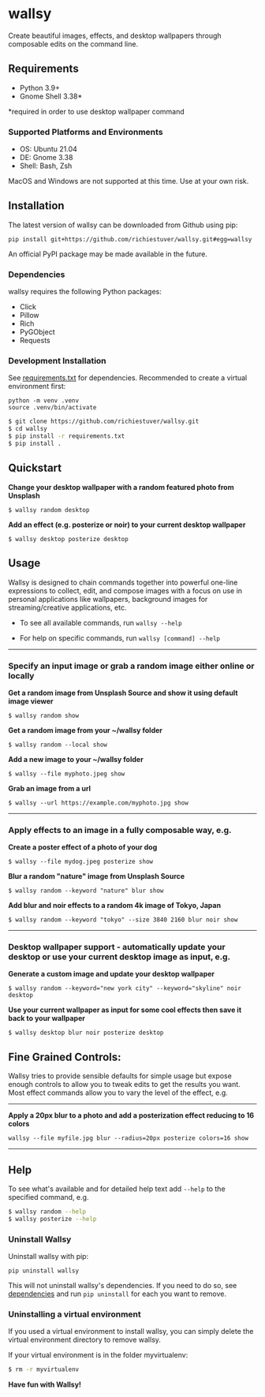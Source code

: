# wallsy

Create beautiful images, effects, and desktop wallpapers through composable edits on the command line.

## Requirements

- Python 3.9+
- Gnome Shell 3.38*

*required in order to use desktop wallpaper command

### Supported Platforms and Environments
- OS: Ubuntu 21.04
- DE: Gnome 3.38
- Shell: Bash, Zsh

MacOS and Windows are not supported at this time. Use at your own risk.

## Installation

The latest version of wallsy can be downloaded from Github using pip:
```
pip install git+https://github.com/richiestuver/wallsy.git#egg=wallsy
```

An official PyPI package may be made available in the future. 

### Dependencies

wallsy requires the following Python packages:
- Click
- Pillow
- Rich
- PyGObject 
- Requests

### Development Installation
See [requirements.txt](https://github.com/richiestuver/wallsy/blob/master/requirements.txt) for dependencies. Recommended to create a virtual environment first: 

```
python -m venv .venv
source .venv/bin/activate
``` 

```bash
$ git clone https://github.com/richiestuver/wallsy.git
$ cd wallsy
$ pip install -r requirements.txt
$ pip install .
```

## 
## Quickstart

**Change your desktop wallpaper with a random featured photo from Unsplash**
```
$ wallsy random desktop
```

**Add an effect (e.g. posterize or noir) to your current desktop wallpaper**
```
$ wallsy desktop posterize desktop
```


## Usage
Wallsy is designed to chain commands together into powerful one-line expressions to collect, edit, and compose images with a
focus on use in personal applications like wallpapers, background images for streaming/creative applications, etc.

- To see all available commands, run `wallsy --help`

- For help on specific commands, run `wallsy [command] --help`

---
### Specify an input image or grab a random image either online or locally

**Get a random image from Unsplash Source and show it using default image viewer**

```
$ wallsy random show
```

**Get a random image from your ~/wallsy folder**
```
$ wallsy random --local show
```

**Add a new image to your ~/wallsy folder**
```
$ wallsy --file myphoto.jpeg show
```

**Grab an image from a url**
```
$ wallsy --url https://example.com/myphoto.jpg show
```
---
### Apply effects to an image in a fully composable way, e.g.


**Create a poster effect of a photo of your dog**
```
$ wallsy --file mydog.jpeg posterize show
```

**Blur a random "nature" image from Unsplash Source**
```
$ wallsy random --keyword "nature" blur show
```

**Add blur and noir effects to a random 4k image of Tokyo, Japan**
```
$ wallsy random --keyword "tokyo" --size 3840 2160 blur noir show
```
---
### Desktop wallpaper support - automatically update your desktop or use your current desktop image as input, e.g.

**Generate a custom image and update your desktop wallpaper**
```
$ wallsy random --keyword="new york city" --keyword="skyline" noir desktop
```

**Use your current wallpaper as input for some cool effects then save it back to your wallpaper**
```
$ wallsy desktop blur noir posterize desktop
```

## Fine Grained Controls:
Wallsy tries to provide sensible defaults for simple usage but expose enough controls
to allow you to tweak edits to get the results you want. Most effect commands allow
you to vary the level of the effect, e.g.

---
**Apply a 20px blur to a photo and add a posterization effect reducing to 16 colors**
```
wallsy --file myfile.jpg blur --radius=20px posterize colors=16 show
```
---
## Help


To see what's available and for detailed help text add `--help` to the specified command, e.g.
```bash
$ wallsy random --help
$ wallsy posterize --help
```

### Uninstall Wallsy

Uninstall wallsy with pip:

```
pip uninstall wallsy
```

This will not uninstall wallsy's dependencies. If you need to do so, see [dependencies](#dependencies) and run `pip uninstall` for each you want to remove. 

### Uninstalling a virtual environment

If you used a virtual environment to install wallsy, you can simply delete the virtual environment directory to remove wallsy. 

If your virtual environment is in the folder myvirtualenv:
```bash
$ rm -r myvirtualenv
```

**Have fun with Wallsy!**